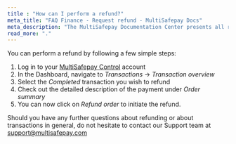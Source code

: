 ```yaml
---
title : "How can I perform a refund?"
meta_title: "FAQ Finance - Request refund - MultiSafepay Docs"
meta_description: "The MultiSafepay Documentation Center presents all relevant information about our Plugins and API. You can also find support pages for payment methods, tools and general questions as well as the contact details of our Support and Integration Teams."
read_more: "."
---
```

You can perform a refund by following a few simple steps:

1. Log in to your [MultiSafepay Control](https://merchant.multisafepay.com) account
2. In the Dashboard, navigate to _Transactions_ → _Transaction overview_
3. Select the _Completed_ transaction you wish to refund
4. Check out the detailed description of the payment under _Order summary_
5. You can now click on _Refund order_ to initiate the refund. 

Should you have any further questions about refunding or about transactions in general, do not hesitate to contact our Support team at <support@multisafepay.com>